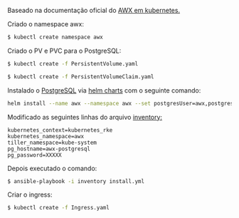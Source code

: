 Baseado na documentação oficial do [AWX em kubernetes.](https://github.com/ansible/awx/blob/devel/INSTALL.md#kubernetes)

Criado o namespace awx:

```bash
$ kubectl create namespace awx
```
Criado o PV e PVC para o PostgreSQL:

```bash
$ kubectl create -f PersistentVolume.yaml

$ kubectl create -f PersistentVolumeClaim.yaml
```

Instalado o [PostgreSQL](https://github.com/kubernetes/charts/tree/master/stable/postgresql) via [helm charts](https://github.com/kubernetes/charts) com o seguinte comando:

```bash
helm install --name awx --namespace awx --set postgresUser=awx,postgresPassword=XXXX,postgresDatabase=awx,persistence.existingClaim=pvc-awx-postgresql stable/postgresql
```

Modificado as seguintes linhas do arquivo [inventory:](https://github.com/ansible/awx/blob/devel/installer/inventory)

```
kubernetes_context=kubernetes_rke
kubernetes_namespace=awx
tiller_namespace=kube-system
pg_hostname=awx-postgresql
pg_password=XXXXX
```

Depois executado o comando: 
```bash
$ ansible-playbook -i inventory install.yml
```

Criar o ingress:

```bash
$ kubectl create -f Ingress.yaml
```
